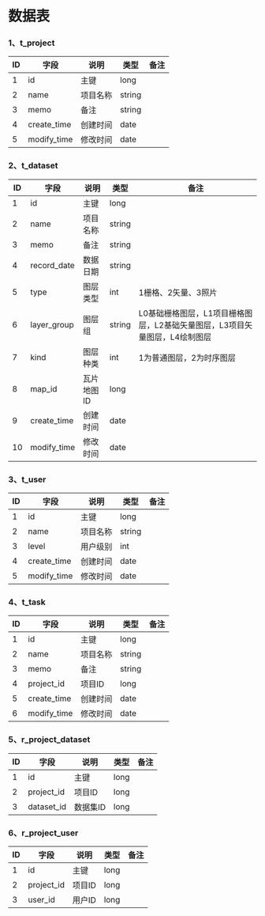 # 数据表

### 1、t_project
<table>
<thead>
<tr>
	<th>ID</th>
	<th>字段</th>
	<th>说明</th>
	<th>类型</th>
	<th>备注</th>
</tr>
</thead>
<tbody>
<tr>
	<td>1</td>
    <td>id</td>
	<td>主键</td>
	<td>long</td>
	<td></td>
</tr>
<tr>
	<td>2</td>
    <td>name</td>
	<td>项目名称</td>
	<td>string</td>
	<td></td>
</tr>
<tr>
	<td>3</td>
    <td>memo</td>
	<td>备注</td>
	<td>string</td>
	<td></td>
</tr>
<tr>
	<td>4</td>
    <td>create_time</td>
	<td>创建时间</td>
	<td>date</td>
	<td></td>
</tr>
<tr>
	<td>5</td>
    <td>modify_time</td>
	<td>修改时间</td>
	<td>date</td>
	<td></td>
</tr>
</tbody>
</table>

### 2、t_dataset
<table>
<thead>
<tr>
	<th>ID</th>
	<th>字段</th>
	<th>说明</th>
	<th>类型</th>
	<th>备注</th>
</tr>
</thead>
<tbody>
<tr>
	<td>1</td>
    <td>id</td>
	<td>主键</td>
	<td>long</td>
	<td></td>
</tr>
<tr>
	<td>2</td>
    <td>name</td>
	<td>项目名称</td>
	<td>string</td>
	<td></td>
</tr>
<tr>
	<td>3</td>
    <td>memo</td>
	<td>备注</td>
	<td>string</td>
	<td></td>
</tr>
<tr>
	<td>4</td>
    <td>record_date</td>
	<td>数据日期</td>
	<td>string</td>
	<td></td>
</tr>
<tr>
	<td>5</td>
    <td>type</td>
	<td>图层类型</td>
	<td>int</td>
	<td>1栅格、2矢量、3照片</td>
</tr>
<tr>
	<td>6</td>
    <td>layer_group</td>
	<td>图层组</td>
	<td>string</td>
	<td>L0基础栅格图层，L1项目栅格图层，L2基础矢量图层，L3项目矢量图层，L4绘制图层</td>
</tr>
<tr>
	<td>7</td>
    <td>kind</td>
	<td>图层种类</td>
	<td>int</td>
	<td>1为普通图层，2为时序图层</td>
</tr>
<tr>
	<td>8</td>
    <td>map_id</td>
	<td>瓦片地图ID</td>
	<td>long</td>
	<td></td>
</tr>
<tr>
	<td>9</td>
    <td>create_time</td>
	<td>创建时间</td>
	<td>date</td>
	<td></td>
</tr>
<tr>
	<td>10</td>
    <td>modify_time</td>
	<td>修改时间</td>
	<td>date</td>
	<td></td>
</tr>
</tbody>
</table>

### 3、t_user
<table>
<thead>
<tr>
	<th>ID</th>
	<th>字段</th>
	<th>说明</th>
	<th>类型</th>
	<th>备注</th>
</tr>
</thead>
<tbody>
<tr>
	<td>1</td>
    <td>id</td>
	<td>主键</td>
	<td>long</td>
	<td></td>
</tr>
<tr>
	<td>2</td>
    <td>name</td>
	<td>项目名称</td>
	<td>string</td>
	<td></td>
</tr>
<tr>
	<td>3</td>
    <td>level</td>
	<td>用户级别</td>
	<td>int</td>
	<td></td>
</tr>
<tr>
	<td>4</td>
    <td>create_time</td>
	<td>创建时间</td>
	<td>date</td>
	<td></td>
</tr>
<tr>
	<td>5</td>
    <td>modify_time</td>
	<td>修改时间</td>
	<td>date</td>
	<td></td>
</tr>
</tbody>
</table>

### 4、t_task
<table>
<thead>
<tr>
	<th>ID</th>
	<th>字段</th>
	<th>说明</th>
	<th>类型</th>
	<th>备注</th>
</tr>
</thead>
<tbody>
<tr>
	<td>1</td>
    <td>id</td>
	<td>主键</td>
	<td>long</td>
	<td></td>
</tr>
<tr>
	<td>2</td>
    <td>name</td>
	<td>项目名称</td>
	<td>string</td>
	<td></td>
</tr>
<tr>
	<td>3</td>
    <td>memo</td>
	<td>备注</td>
	<td>string</td>
	<td></td>
</tr>
<tr>
	<td>4</td>
    <td>project_id</td>
	<td>项目ID</td>
	<td>long</td>
	<td></td>
</tr>
<tr>
	<td>5</td>
    <td>create_time</td>
	<td>创建时间</td>
	<td>date</td>
	<td></td>
</tr>
<tr>
	<td>6</td>
    <td>modify_time</td>
	<td>修改时间</td>
	<td>date</td>
	<td></td>
</tr>
</tbody>
</table>

### 5、r_project_dataset
<table>
<thead>
<tr>
	<th>ID</th>
	<th>字段</th>
	<th>说明</th>
	<th>类型</th>
	<th>备注</th>
</tr>
</thead>
<tbody>
<tr>
	<td>1</td>
    <td>id</td>
	<td>主键</td>
	<td>long</td>
	<td></td>
</tr>
<tr>
	<td>2</td>
    <td>project_id</td>
	<td>项目ID</td>
	<td>long</td>
	<td></td>
</tr>
<tr>
	<td>3</td>
    <td>dataset_id</td>
	<td>数据集ID</td>
	<td>long</td>
	<td></td>
</tr>
</tbody>
</table>

### 6、r_project_user
<table>
<thead>
<tr>
	<th>ID</th>
	<th>字段</th>
	<th>说明</th>
	<th>类型</th>
	<th>备注</th>
</tr>
</thead>
<tbody>
<tr>
	<td>1</td>
    <td>id</td>
	<td>主键</td>
	<td>long</td>
	<td></td>
</tr>
<tr>
	<td>2</td>
    <td>project_id</td>
	<td>项目ID</td>
	<td>long</td>
	<td></td>
</tr>
<tr>
	<td>3</td>
    <td>user_id</td>
	<td>用户ID</td>
	<td>long</td>
	<td></td>
</tr>
</tbody>
</table>

